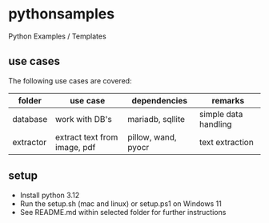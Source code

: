 # pythonsamples
Python Examples / Templates

## use cases
The following use cases are covered:

folder | use case | dependencies | remarks
-- | -- | -- | --
database | work with DB's | mariadb, sqllite | simple data handling
extractor | extract text from image, pdf | pillow, wand, pyocr | text extraction

## setup
* Install python 3.12
* Run the setup.sh (mac and linux) or setup.ps1 on Windows 11
* See README.md within selected folder for further instructions

